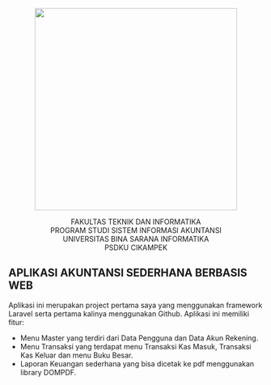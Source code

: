 <p align="center"><a href="https://bsi.ac.id" target="_blank"><img src="https://raw.githubusercontent.com/laravel/art/master/logo-lockup/5%20SVG/2%20CMYK/1%20Full%20Color/laravel-logolockup-cmyk-red.svg" width="400"></a></p>

<p align="center">
FAKULTAS TEKNIK DAN INFORMATIKA <br>
PROGRAM STUDI SISTEM INFORMASI AKUNTANSI <br>
UNIVERSITAS BINA SARANA INFORMATIKA <br>
PSDKU CIKAMPEK
</p>

## APLIKASI AKUNTANSI SEDERHANA BERBASIS WEB

Aplikasi ini merupakan project pertama saya yang menggunakan framework Laravel serta pertama kalinya menggunakan Github. Aplikasi ini memiliki fitur:

- Menu Master yang terdiri dari Data Pengguna dan Data Akun Rekening.
- Menu Transaksi yang terdapat menu Transaksi Kas Masuk, Transaksi Kas Keluar dan menu Buku Besar.
- Laporan Keuangan sederhana yang bisa dicetak ke pdf menggunakan library DOMPDF.
